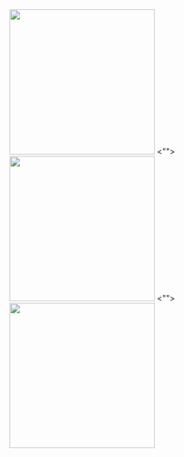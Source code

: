 <img src="https://github.com/mkemalarda/HikeApp/assets/101436801/ad8c65c8-60b6-4d84-a04e-931262d293f0" width="255">
<"">
<img src="https://github.com/mkemalarda/HikeApp/assets/101436801/3b5b1709-e0b0-4e0e-8d5e-9fb13c48fda1" width="255">
<"">  
<img src="https://github.com/mkemalarda/HikeApp/assets/101436801/861fd790-b6c1-43c6-8da5-ff1bac3ff2c5" width="255">
